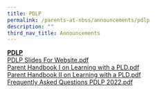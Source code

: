```yaml
---
title: PDLP
permalink: /parents-at-nbss/announcements/pdlp
description: ""
third_nav_title: Announcements
---
```

<p><u><strong>PDLP</strong></u><br /><a href="/files/PDLP%20Slides%20For%20Website.pdf">PDLP Slides For Website.pdf</a><br /><a href="/files/Parent%20Handbook%20I%20on%20Learning%20with%20a%20PLD.pdf">Parent Handbook I on Learning with a PLD.pdf</a><br /><a href="/files/Parent%20Handbook%20II%20on%20Learning%20with%20a%20PLD.pdf">Parent Handbook II on Learning with a PLD.pdf</a><br /><a href="/files/Frequently%20Asked%20Questions%20PDLP%202022.pdf">Frequently Asked Questions PDLP 2022.pdf</a></p>